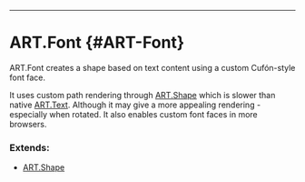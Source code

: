 ------

ART.Font {#ART-Font}
====================

ART.Font creates a shape based on text content using a custom Cufón-style font face.

It uses custom path rendering through [ART.Shape][] which is slower than native [ART.Text][].
Although it may give a more appealing rendering - especially when rotated. It also enables
custom font faces in more browsers.

### Extends:

- [ART.Shape][]

[ART.Shape]: ../ART/ART.Shape
[ART.Text]: ART.Text